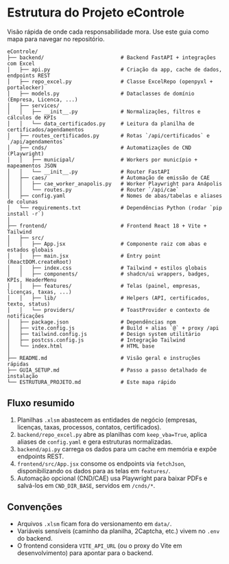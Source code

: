 # Estrutura do Projeto eControle

Visão rápida de onde cada responsabilidade mora. Use este guia como mapa para navegar no repositório.

```
eControle/
├── backend/                         # Backend FastAPI + integrações com Excel
│   ├── api.py                       # Criação da app, cache de dados, endpoints REST
│   ├── repo_excel.py                # Classe ExcelRepo (openpyxl + portalocker)
│   ├── models.py                    # Dataclasses de domínio (Empresa, Licenca, ...)
│   ├── services/
│   │   ├── __init__.py              # Normalizações, filtros e cálculos de KPIs
│   │   └── data_certificados.py     # Leitura da planilha de certificados/agendamentos
│   ├── routes_certificados.py       # Rotas `/api/certificados` e `/api/agendamentos`
│   ├── cnds/                        # Automatizações de CND (Playwright)
│   │   ├── municipal/               # Workers por município + mapeamentos JSON
│   │   └── __init__.py              # Router FastAPI
│   ├── caes/                        # Automação de emissão de CAE
│   │   ├── cae_worker_anapolis.py   # Worker Playwright para Anápolis
│   │   └── routes.py                # Router `/api/cae`
│   ├── config.yaml                  # Nomes de abas/tabelas e aliases de colunas
│   └── requirements.txt             # Dependências Python (rodar `pip install -r`)
│
├── frontend/                        # Frontend React 18 + Vite + Tailwind
│   ├── src/
│   │   ├── App.jsx                  # Componente raiz com abas e estados globais
│   │   ├── main.jsx                 # Entry point (ReactDOM.createRoot)
│   │   ├── index.css                # Tailwind + estilos globais
│   │   ├── components/              # shadcn/ui wrappers, badges, KPIs, HeaderMenu
│   │   ├── features/                # Telas (painel, empresas, licenças, taxas, ...)
│   │   ├── lib/                     # Helpers (API, certificados, texto, status)
│   │   └── providers/               # ToastProvider e contexto de notificações
│   ├── package.json                 # Dependências npm
│   ├── vite.config.js               # Build + alias `@` + proxy /api
│   ├── tailwind.config.js           # Design system utilitário
│   ├── postcss.config.js            # Integração Tailwind
│   └── index.html                   # HTML base
│
├── README.md                        # Visão geral e instruções rápidas
├── GUIA_SETUP.md                    # Passo a passo detalhado de instalação
└── ESTRUTURA_PROJETO.md             # Este mapa rápido
```

## Fluxo resumido

1. Planilhas `.xlsm` abastecem as entidades de negócio (empresas, licenças, taxas, processos, contatos, certificados).
2. `backend/repo_excel.py` abre as planilhas com `keep_vba=True`, aplica aliases de `config.yaml` e gera estruturas normalizadas.
3. `backend/api.py` carrega os dados para um cache em memória e expõe endpoints REST.
4. `frontend/src/App.jsx` consome os endpoints via `fetchJson`, disponibilizando os dados para as telas em `features/`.
5. Automação opcional (CND/CAE) usa Playwright para baixar PDFs e salvá-los em `CND_DIR_BASE`, servidos em `/cnds/*`.

## Convenções

- Arquivos `.xlsm` ficam fora do versionamento em `data/`.
- Variáveis sensíveis (caminho da planilha, 2Captcha, etc.) vivem no `.env` do backend.
- O frontend considera `VITE_API_URL` (ou o proxy do Vite em desenvolvimento) para apontar para o backend.
